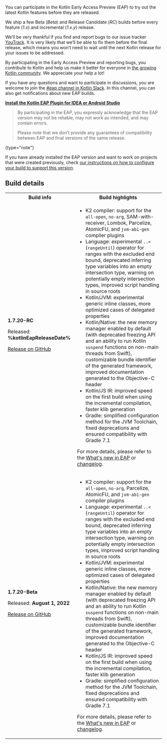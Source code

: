 [//]: # (title: Participate in the Kotlin Early Access Preview)

You can participate in the Kotlin Early Access Preview (EAP) to try out the latest Kotlin features before they are released.

We ship a few Beta (_Beta_) and Release Candidate (_RC_) builds before every feature (_1.x_) and incremental (_1.x.y_) release. 

We’ll be very thankful if you find and report bugs to our issue tracker [YouTrack](https://kotl.in/issue). 
It is very likely that we’ll be able to fix them before the final release, which means you won’t need to wait until the next Kotlin release for your issues to be addressed. 

By participating in the Early Access Preview and reporting bugs, you contribute to Kotlin and help us make it better 
for everyone in [the growing Kotlin community](https://kotlinlang.org/community/). We appreciate your help a lot! 

If you have any questions and want to participate in discussions, you are welcome to join the [#eap channel in Kotlin Slack](https://app.slack.com/client/T09229ZC6/C0KLZSCHF). 
In this channel, you can also get notifications about new EAP builds.

**[Install the Kotlin EAP Plugin for IDEA or Android Studio](install-eap-plugin.md)**

> By participating in the EAP, you expressly acknowledge that the EAP version may not be reliable, may not work as intended, and may contain errors.
>
> Please note that we don’t provide any guarantees of compatibility between EAP and final versions of the same release. 
>
{type="note"}

If you have already installed the EAP version and want to work on projects that were created previously, 
check [our instructions on how to configure your build to support this version](configure-build-for-eap.md). 

## Build details

<table>
    <tr>
        <th>Build info</th>
        <th>Build highlights</th>
    </tr>
    <tr>
        <td><strong>1.7.20-RC</strong>
            <p>Released: <strong>%kotlinEapReleaseDate%</strong></p>
            <p><a href="https://github.com/JetBrains/kotlin/releases/tag/v1.7.20-RC" target="_blank">Release on GitHub</a></p>
        </td>
        <td>
             <ul>
                 <li>K2 compiler: support for the <code>all-open</code>, <code>no-arg</code>, SAM-with-receiver, Lombok, Parcelize, AtomicFU, and <code>jvm-abi-gen</code> compiler plugins</li>
                 <li>Language: experimental <code>..&lt;</code> (<code>rangeUntil</code>) operator for ranges with the excluded end bound, deprecated inferring type variables into an empty intersection type, warning on potentially empty intersection types, improved script handling in source roots</li>
                 <li>Kotlin/JVM: experimental generic inline classes, more optimized cases of delegated properties</li>
                 <li>Kotlin/Native: the new memory manager enabled by default (with deprecated freezing API and an ability to run Kotlin <code>suspend</code> functions on non-main threads from Swift), customizable bundle identifier of the generated framework, improved documentation generated to the Objective-C header</li>
                 <li>Kotlin/JS IR: improved speed on the first build when using the incremental compilation, faster klib generation</li>
                 <li>Gradle: simplified configuration method for the JVM Toolchain, fixed deprecations and ensured compatibility with Gradle 7.1</li>
            </ul>
            <p>For more details, please refer to the <a href ="whatsnew-eap.md">What's new in EAP</a> or <a href="https://github.com/JetBrains/kotlin/releases/tag/v1.7.20-RC">changelog</a>.</p>
        </td>
    </tr>
    <tr>
        <td><strong>1.7.20-Beta</strong>
            <p>Released: <strong>August 1, 2022</strong></p>
            <p><a href="https://github.com/JetBrains/kotlin/releases/tag/v1.7.20-Beta" target="_blank">Release on GitHub</a></p>
        </td>
        <td>
             <ul>
                 <li>K2 compiler: support for the <code>all-open</code>, <code>no-arg</code>, Parcelize, AtomicFU, and <code>jvm-abi-gen</code> compiler plugins</li>
                 <li>Language: experimental <code>..&lt;</code> (<code>rangeUntil</code>) operator for ranges with the excluded end bound, deprecated inferring type variables into an empty intersection type, warning on potentially empty intersection types, improved script handling in source roots</li>
                 <li>Kotlin/JVM: experimental generic inline classes, more optimized cases of delegated properties</li>
                 <li>Kotlin/Native: the new memory manager enabled by default (with deprecated freezing API and an ability to run Kotlin <code>suspend</code> functions on non-main threads from Swift), customizable bundle identifier of the generated framework, improved documentation generated to the Objective-C header</li>
                 <li>Kotlin/JS IR: improved speed on the first build when using the incremental compilation, faster klib generation</li>
                 <li>Gradle: simplified configuration method for the JVM Toolchain, fixed deprecations and ensured compatibility with Gradle 7.1</li>
            </ul>
            <p>For more details, please refer to the <a href ="whatsnew-eap.md">What's new in EAP</a> or <a href="https://github.com/JetBrains/kotlin/releases/tag/v1.7.20-Beta">changelog</a>.</p>
        </td>
    </tr>
</table>